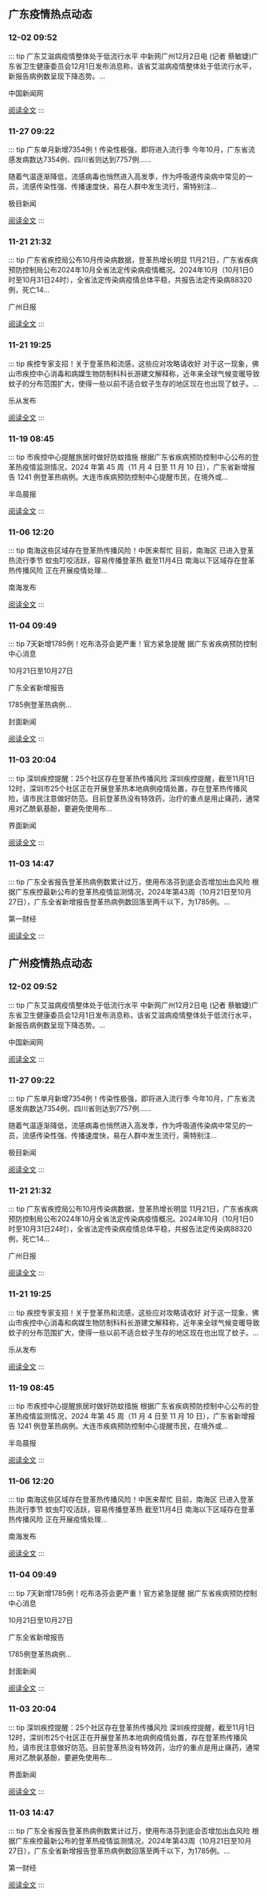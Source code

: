 
## 广东疫情热点动态

  
### 12-02 09:52
::: tip 广东艾滋病疫情整体处于低流行水平
中新网广州12月2日电 (记者 蔡敏婕)广东省卫生健康委员会12月1日发布消息称，该省艾滋病疫情整体处于低流行水平，新报告病例数呈现下降态势。...

中国新闻网

[阅读全文](https://view.inews.qq.com/a/20241202A023R900?uid=101705948131&chlid=_qqnews_custom_search_pictext)
:::

### 11-27 09:22
::: tip 广东单月新增7354例！传染性极强，即将进入流行季
今年10月，广东省流感发病数达7354例、四川省则达到7757例……

随着气温逐渐降低，流感病毒也悄然进入高发季，作为呼吸道传染病中常见的一员，流感传染性强、传播速度快，易在人群中发生流行，需特别注...

极目新闻

[阅读全文](https://view.inews.qq.com/a/20241127A01XYK00?uid=101705948131&chlid=_qqnews_custom_search_pictext)
:::

### 11-21 21:32
::: tip 广东省疾控局公布10月传染病数据，登革热增长明显
11月21日，广东省疾病预防控制局公布2024年10月全省法定传染病疫情概况。2024年10月（10月1日0时至10月31日24时），全省法定传染病疫情总体平稳，共报告法定传染病88320例，死亡14...

广州日报

[阅读全文](https://view.inews.qq.com/a/20241121A09IMO00?uid=101705948131&chlid=_qqnews_custom_search_pictext)
:::

### 11-21 19:25
::: tip 疾控专家支招！关于登革热和流感，这些应对攻略请收好
对于这一现象，佛山市疾控中心消毒和病媒生物防制科科长游建文解释称，近年来全球气候变暖导致蚊子的分布范围扩大，使得一些以前不适合蚊子生存的地区现在也出现了蚊子。...

乐从发布

[阅读全文](https://view.inews.qq.com/a/20241121A08FKX00?uid=101705948131&chlid=_qqnews_custom_search_pictext)
:::

### 11-19 08:45
::: tip 市疾控中心提醒旅居时做好防蚊措施
根据广东省疾病预防控制中心公布的登革热疫情监测情况，2024 年第 45 周（11 月 4 日至 11 月 10 日），广东省新增报告 1241 例登革热病例。大连市疾病预防控制中心提醒市民，在境外或...

半岛晨报

[阅读全文](https://view.inews.qq.com/a/20241119A01IZC00?uid=101705948131&chlid=_qqnews_custom_search_pictext)
:::

### 11-06 12:20
::: tip 南海这些区域存在登革热传播风险！中医来帮忙
目前，南海区
已进入登革热流行季节
蚊虫叮咬活跃，容易传播登革热
截至11月4日
南海以下区域存在登革热传播风险
正在开展疫情处理...

南海发布

[阅读全文](https://view.inews.qq.com/a/20241106A048MS00?uid=101705948131&chlid=_qqnews_custom_search_pictext)
:::

### 11-04 09:49
::: tip 7天新增1785例！吃布洛芬会更严重！官方紧急提醒
据广东省疾病预防控制中心消息

10月21日至10月27日

广东全省新增报告

1785例登革热病例...

封面新闻

[阅读全文](https://view.inews.qq.com/a/20241104A023YU00?uid=101705948131&chlid=_qqnews_custom_search_pictext)
:::

### 11-03 20:04
::: tip 深圳疾控提醒：25个社区存在登革热传播风险
深圳疾控提醒，截至11月1日12时，深圳市25个社区正在开展登革热本地病例疫情处置，存在登革热传播风险，请市民注意做好防范。目前登革热没有特效药，治疗的重点是用止痛药，通常用对乙酰氨基酚，要避免使用布...

界面新闻

[阅读全文](https://view.inews.qq.com/a/20241103A065Y200?uid=101705948131&chlid=_qqnews_custom_search_pictext)
:::

### 11-03 14:47
::: tip 广东全省报告登革热病例数累计过万，使用布洛芬到底会否增加出血风险
根据广东疾控最新公布的登革热疫情监测情况，2024年第43周（10月21日至10月27日），广东全省新增报告登革热病例数回落至两千以下，为1785例。...

第一财经

[阅读全文](https://view.inews.qq.com/a/20241103A0440V00?uid=101705948131&chlid=_qqnews_custom_search_pictext)
:::


## 广州疫情热点动态

  
### 12-02 09:52
::: tip 广东艾滋病疫情整体处于低流行水平
中新网广州12月2日电 (记者 蔡敏婕)广东省卫生健康委员会12月1日发布消息称，该省艾滋病疫情整体处于低流行水平，新报告病例数呈现下降态势。...

中国新闻网

[阅读全文](https://view.inews.qq.com/a/20241202A023R900?uid=101705948131&chlid=_qqnews_custom_search_pictext)
:::

### 11-27 09:22
::: tip 广东单月新增7354例！传染性极强，即将进入流行季
今年10月，广东省流感发病数达7354例、四川省则达到7757例……

随着气温逐渐降低，流感病毒也悄然进入高发季，作为呼吸道传染病中常见的一员，流感传染性强、传播速度快，易在人群中发生流行，需特别注...

极目新闻

[阅读全文](https://view.inews.qq.com/a/20241127A01XYK00?uid=101705948131&chlid=_qqnews_custom_search_pictext)
:::

### 11-21 21:32
::: tip 广东省疾控局公布10月传染病数据，登革热增长明显
11月21日，广东省疾病预防控制局公布2024年10月全省法定传染病疫情概况。2024年10月（10月1日0时至10月31日24时），全省法定传染病疫情总体平稳，共报告法定传染病88320例，死亡14...

广州日报

[阅读全文](https://view.inews.qq.com/a/20241121A09IMO00?uid=101705948131&chlid=_qqnews_custom_search_pictext)
:::

### 11-21 19:25
::: tip 疾控专家支招！关于登革热和流感，这些应对攻略请收好
对于这一现象，佛山市疾控中心消毒和病媒生物防制科科长游建文解释称，近年来全球气候变暖导致蚊子的分布范围扩大，使得一些以前不适合蚊子生存的地区现在也出现了蚊子。...

乐从发布

[阅读全文](https://view.inews.qq.com/a/20241121A08FKX00?uid=101705948131&chlid=_qqnews_custom_search_pictext)
:::

### 11-19 08:45
::: tip 市疾控中心提醒旅居时做好防蚊措施
根据广东省疾病预防控制中心公布的登革热疫情监测情况，2024 年第 45 周（11 月 4 日至 11 月 10 日），广东省新增报告 1241 例登革热病例。大连市疾病预防控制中心提醒市民，在境外或...

半岛晨报

[阅读全文](https://view.inews.qq.com/a/20241119A01IZC00?uid=101705948131&chlid=_qqnews_custom_search_pictext)
:::

### 11-06 12:20
::: tip 南海这些区域存在登革热传播风险！中医来帮忙
目前，南海区
已进入登革热流行季节
蚊虫叮咬活跃，容易传播登革热
截至11月4日
南海以下区域存在登革热传播风险
正在开展疫情处理...

南海发布

[阅读全文](https://view.inews.qq.com/a/20241106A048MS00?uid=101705948131&chlid=_qqnews_custom_search_pictext)
:::

### 11-04 09:49
::: tip 7天新增1785例！吃布洛芬会更严重！官方紧急提醒
据广东省疾病预防控制中心消息

10月21日至10月27日

广东全省新增报告

1785例登革热病例...

封面新闻

[阅读全文](https://view.inews.qq.com/a/20241104A023YU00?uid=101705948131&chlid=_qqnews_custom_search_pictext)
:::

### 11-03 20:04
::: tip 深圳疾控提醒：25个社区存在登革热传播风险
深圳疾控提醒，截至11月1日12时，深圳市25个社区正在开展登革热本地病例疫情处置，存在登革热传播风险，请市民注意做好防范。目前登革热没有特效药，治疗的重点是用止痛药，通常用对乙酰氨基酚，要避免使用布...

界面新闻

[阅读全文](https://view.inews.qq.com/a/20241103A065Y200?uid=101705948131&chlid=_qqnews_custom_search_pictext)
:::

### 11-03 14:47
::: tip 广东全省报告登革热病例数累计过万，使用布洛芬到底会否增加出血风险
根据广东疾控最新公布的登革热疫情监测情况，2024年第43周（10月21日至10月27日），广东全省新增报告登革热病例数回落至两千以下，为1785例。...

第一财经

[阅读全文](https://view.inews.qq.com/a/20241103A0440V00?uid=101705948131&chlid=_qqnews_custom_search_pictext)
:::

